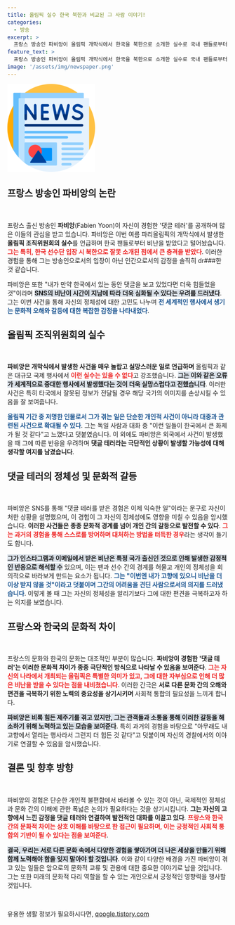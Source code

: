 ```yaml
---
title: 올림픽 실수 한국 북한과 비교된 그 사람 이야기!
categories:
  - 방송
excerpt: >
  프랑스 방송인 파비앙이 올림픽 개막식에서 한국을 북한으로 소개한 실수로 국내 팬들로부터 댓글 테러를 당한 사실을 고백했습니다. 그는 이번 일로 큰 충격을 받았다고 전하며, 자신의 고향에서조차 비난을 피할 수 없었던 소회를 밝혔습니다.
feature_text: >
  프랑스 방송인 파비앙이 올림픽 개막식에서 한국을 북한으로 소개한 실수로 국내 팬들로부터 댓글 테러를 당한 사실을 고백했습니다. 그는 이번 일로 큰 충격을 받았다고 전하며, 자신의 고향에서조차 비난을 피할 수 없었던 소회를 밝혔습니다.
image: '/assets/img/newspaper.png'
---
```


<p><img src="/assets/img/newspaper.png" alt="kimp 속보" /></p>

<h2 data-ke-size="size26">프랑스 방송인 파비앙의 논란</h2>

<p data-ke-size="size16">&nbsp;</p>

<p data-ke-size="size16">프랑스 출신 방송인 <b>파비앙</b>(Fabien Yoon)이 자신이 경험한 '댓글 테러'를 공개하며 많은 이들의 관심을 받고 있습니다. 파비앙은 이번 여름 파리올림픽의 개막식에서 발생한 <b>올림픽 조직위원회의 실수</b>를 언급하며 한국 팬들로부터 비난을 받았다고 털어놨습니다. <b><span style="color: #ee2323;">그는 특히, 한국 선수단 입장 시 북한으로 잘못 소개된 점에서 큰 충격을 받았다</span></b>. 이러한 경험을 통해 그는 방송인으로서의 입장이 아닌 인간으로서의 감정을 솔직히 dr###한 것 같습니다. </p>

<p data-ke-size="size16">파비앙은 또한 "내가 만약 한국에서 있는 동안 댓글을 보고 있었다면 더욱 힘들었을 것"이라며 <b><span style="background-color: #21538527;">SNS의 비난이 시간이 지남에 따라 더욱 심화될 수 있다는 우려를 드러냈다</span></b>. 그는 이번 사건을 통해 자신의 정체성에 대한 고민도 나누며 <b><span style="color: #1a5490;">전 세계적인 행사에서 생기는 문화적 오해와 갈등에 대한 복잡한 감정을 나타내었다</span></b>. </p>

<h2 data-ke-size="size26">올림픽 조직위원회의 실수</h2>

<p data-ke-size="size16">&nbsp;</p>

<p data-ke-size="size16"><b>파비앙은 개막식에서 발생한 사건을 매우 놀랍고 실망스러운 일로 언급하며</b> 올림픽과 같은 대규모 국제 행사에서 <b><span style="color: #ee2323;">이런 실수는 있을 수 없다</span></b>고 강조했습니다. <b><span style="background-color: #21538527;">그는 이와 같은 오류가 세계적으로 중대한 행사에서 발생했다는 것이 더욱 실망스럽다고 전했습니다</span></b>. 이러한 사건은 특히 타국에서 잘못된 정보가 전달될 경우 해당 국가의 이미지를 손상시킬 수 있음을 잘 보여줍니다. </p>

<p data-ke-size="size16"><b><span style="color: #1a5490;">올림픽 기간 중 저명한 인물로서 그가 겪는 일은 단순한 개인적 사건이 아니라 대중과 관련된 사건으로 확대될 수 있다</span></b>. 그는 독일 사람과 대화 중 "이런 일들이 한국에서 큰 화제가 될 것 같다"고 느꼈다고 덧붙였습니다. 이 외에도 파비앙은 외국에서 사건이 발생했을 때 그에 따른 반응을 우려하며 <b>댓글 테러라는 극단적인 상황이 발생할 가능성에 대해 생각할 여지를 남겼습니다</b>.</p>

<h2 data-ke-size="size26">댓글 테러의 정체성 및 문화적 갈등</h2>

<p data-ke-size="size16">&nbsp;</p>

<p data-ke-size="size16">파비앙은 SNS를 통해 "댓글 테러를 받은 경험은 이제 익숙한 일"이라는 문구로 자신이 처한 상황을 설명했으며, 이 경험이 그 자신의 정체성에도 영향을 미칠 수 있음을 암시했습니다. <b>이러한 사건들은 종종 문화적 경계를 넘어 개인 간의 갈등으로 발전할 수 있다</b>. <b><span style="color: #ee2323;">그는 과거의 경험을 통해 스스로를 방어하며 대처하는 방법을 터득한 경우</span></b>라는 생각이 들기도 합니다.</p>

<p data-ke-size="size16"><b><span style="background-color: #21538527;">그가 인스타그램과 이메일에서 받은 비난은 특정 국가 출신인 것으로 인해 발생한 감정적인 반응으로 해석할 수</span></b> 있으며, 이는 팬과 선수 간의 경계를 허물고 개인의 정체성을 회의적으로 바라보게 만드는 요소가 됩니다. <b><span style="color: #1a5490;">그는 "이번엔 내가 고향에 있으니 비난을 더 이상 받지 않을 것"이라고 덧붙이며 그간의 어려움을 견딘 사람으로서의 의지를 드러냈습니다</span></b>. 이렇게 볼 때 그는 자신의 정체성을 알리기보다 그에 대한 편견을 극복하고자 하는 의지를 보였습니다.</p>

<h2 data-ke-size="size26">프랑스와 한국의 문화적 차이</h2>

<p data-ke-size="size16">&nbsp;</p>

<p data-ke-size="size16">프랑스의 문화와 한국의 문화는 대조적인 부분이 많습니다. <b>파비앙이 경험한 '댓글 테러'는 이러한 문화적 차이가 종종 극단적인 방식으로 나타날 수 있음을 보여준다</b>. <b><span style="color: #ee2323;">그는 자신의 나라에서 개최되는 올림픽은 특별한 의미가 있고, 그에 대한 자부심으로 인해 더 많은 비난을 받을 수 있다는 점을 내비쳤습니다</span></b>. 이러한 간극은 <b>서로 다른 문화 간의 오해와 편견을 극복하기 위한 노력의 중요성을 상기시키며</b> 사회적 통합의 필요성을 느끼게 합니다.</p>

<p data-ke-size="size16"><b><span style="background-color: #21538527;">파비앙은 비록 힘든 제주기를 겪고 있지만, 그는 관객들과 소통을 통해 이러한 갈등을 해소하기 위해 노력하고 있는 모습을 보여준다</span></b>. 특히 과거의 경험을 바탕으로 "아무래도 내 고향에서 열리는 행사라서 그런지 더 힘든 것 같다"고 덧붙이며 자신의 경찰에서의 이야기로 연결할 수 있음을 암시했습니다. </p>

<h2 data-ke-size="size26">결론 및 향후 방향</h2>

<p data-ke-size="size16">&nbsp;</p>

<p data-ke-size="size16">파비앙의 경험은 단순한 개인적 불편함에서 바라볼 수 있는 것이 아닌, 국제적인 정체성과 문화 간의 이해에 관한 폭넓은 논의가 필요하다는 것을 상기시킵니다. <b>그는 자신의 고향에서 느낀 감정을 댓글 테러와 연결하여 발전적인 대화를 이끌고 있다</b>. <b><span style="color: #ee2323;">프랑스와 한국 간의 문화적 차이는 상호 이해를 바탕으로 한 접근이 필요하며, 이는 긍정적인 사회적 통합의 기반이 될 수 있다는 점을 보여준다</span></b>.</p>

<p data-ke-size="size16"><b><span style="background-color: #21538527;">결국, 우리는 서로 다른 문화 속에서 다양한 경험을 쌓아가며 더 나은 세상을 만들기 위해 함께 노력해야 함을 잊지 말아야 할 것입니다</span></b>. 이와 같이 다양한 배경을 가진 파비앙이 겪고 있는 일들은 앞으로의 문화적 교류 및 관용에 대한 중요한 이야기로 남을 것입니다. 그는 또한 미래의 문화적 다리 역할을 할 수 있는 개인으로서 긍정적인 영향력을 행사할 것입니다.</p>

<p data-ke-size="size16">&nbsp;</p>
유용한 생활 정보가 필요하시다면, <a href="https://qoogle.tistory.com" rel="dofollow">qoogle.tistory.com</a>


